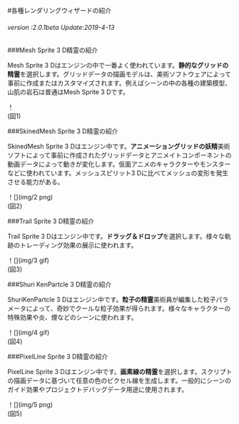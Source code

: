 #各種レンダリングウィザードの紹介

###### *version :2.0.1beta   Update:2019-4-13*

###Mesh Sprite 3 D精霊の紹介

Mesh Sprite 3 Dはエンジンの中で一番よく使われています。**静的なグリッドの精霊**を選択します。グリッドデータの描画モデルは、美術ソフトウェアによって事前に作成またはカスタマイズされます。例えばシーンの中の各種の建築模型、山肌の岩石は普通はMesh Sprite 3 Dです。

！[](img/1.png)<br/>(図1)

###SkinedMesh Sprite 3 D精霊の紹介

SkinedMesh Sprite 3 Dはエンジン中です。**アニメーショングリッドの妖精**美術ソフトによって事前に作成されたグリッドデータとアニメイトコンポーネントの動画データによって動きが変化します。仮面アニメのキャラクターやモンスターなどに使われています。メッシュスピリット3 Dに比べてメッシュの変形を発生させる能力がある。

！[](img/2 png)<br/>(図2)

###Trail Sprite 3 D精霊の紹介

Trail Sprite 3 Dはエンジン中です。**ドラッグ＆ドロップ**を選択します。様々な軌跡のトレーディング効果の展示に使われます。

！[](img/3 gif)<br/>(図3)

###Shuri KenPartcle 3 D精霊の紹介

ShuriKenPartcle 3 Dはエンジン中です。**粒子の精霊**美術員が編集した粒子パラメータによって、奇妙でクールな粒子効果が得られます。様々なキャラクターの特殊効果や炎、煙などのシーンに使われます。

！[](img/4 gif)<br/>(図4)

###PixelLine Sprite 3 D精霊の紹介

PixelLine Sprite 3 Dはエンジン中です。**画素線の精霊**を選択します。スクリプトの描画データに基づいて任意の色のピクセル線を生成します。一般的にシーンのガイド効果やプロジェクトデバッグデータ用途に使用されます。

！[](img/5 png)<br/>(図5)